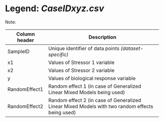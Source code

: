 # Legend: *CaseIDxyz.csv*
Note: 

Column header|Description
-------------|-----------
SampleID|Unique identifier of data points *(dataset-specific)*
x1|Values of Stressor 1 variable
x2|Values of Stressor 2 variable
y|Values of biological response variable
RandomEffect1|Random effect 1 (in case of Generalized Linear Mixed Models being used)
RandomEffect2|Random effect 2 (in case of Generalized Linear Mixed Models with two random effects being used)

